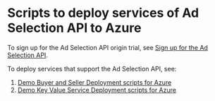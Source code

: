 # Scripts to deploy services of Ad Selection API to Azure
 
To sign up for the Ad Selection API origin trial, see [Sign up for the Ad Selection API](https://learn.microsoft.com/microsoft-edge/web-platform/ad-selection-api).  

To deploy services that support the Ad Selection API, see:
1. [Demo Buyer and Seller Deployment scripts for Azure](azure/buyer-seller-services/release-4.3/environment/demo/README.md)
2. [Demo Key Value Service Deployment scripts for Azure](azure/key-value-service/release-1.0/environment/demo/README.md)